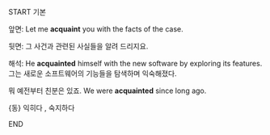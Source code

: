 START
기본

앞면:
Let me **acquaint** you with the facts of the case. 

뒷면:
그 사건과 관련된 사실들을 알려 드리지요.

해석:
He **acquainted** himself with the new software by exploring its features.  
그는 새로운 소프트웨어의 기능들을 탐색하며 익숙해졌다.

뭐 예전부터 친분은 있죠.
We were **acquainted** since long ago.

{동} 익히다 , 숙지하다
<!--ID: 1743145891468-->
END
